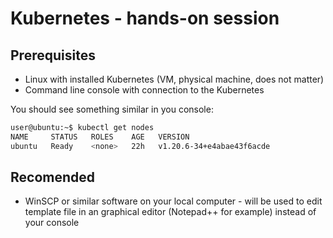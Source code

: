 # Kubernetes - hands-on session

## Prerequisites
* Linux with installed Kubernetes (VM, physical machine, does not matter)
* Command line console with connection to the Kubernetes

You should see something similar in you console:
```sh
user@ubuntu:~$ kubectl get nodes
NAME     STATUS   ROLES    AGE   VERSION
ubuntu   Ready    <none>   22h   v1.20.6-34+e4abae43f6acde
```

## Recomended
* WinSCP or similar software on your local computer - will be used to edit template file in an graphical editor (Notepad++ for example) instead of your console


